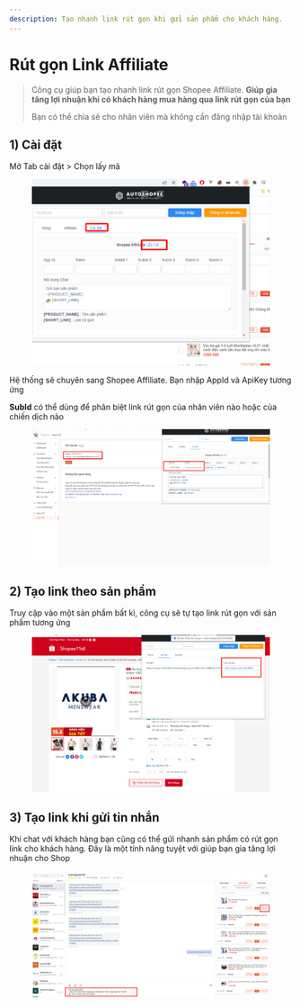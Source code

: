 ```yaml
---
description: Tạo nhanh link rút gọn khi gửi sản phẩm cho khách hàng.
---
```


# Rút gọn Link Affiliate

> Công cụ giúp bạn tạo nhanh link rút gọn Shopee Affiliate. **Giúp gia tăng lợi nhuận khi có khách hàng mua hàng qua link rút gọn của bạn**
>
> Bạn có thể chia sẻ cho nhân viên mà không cần đăng nhập tài khoản

## 1) Cài đặt

Mở Tab cài đặt > Chọn lấy mã

<figure><img src="../../.gitbook/assets/image (11) (2).png" alt=""><figcaption></figcaption></figure>

Hệ thống sẽ chuyên sang Shopee Affiliate. Bạn nhập AppId và ApiKey tương ứng

**SubId** có thể dùng để phân biệt link rút gọn của nhân viên nào hoặc của chiến dịch nào

<figure><img src="../../.gitbook/assets/image (2) (3).png" alt=""><figcaption></figcaption></figure>

## 2) Tạo link theo sản phẩm

Truy cập vào một sản phẩm bất kì, công cụ sẽ tự tạo link rút gọn với sản phẩm tương ứng

<figure><img src="../../.gitbook/assets/image (2) (1) (1).png" alt=""><figcaption></figcaption></figure>

## 3) Tạo link khi gửi tin nhắn

Khi chat với khách hàng bạn cũng có thể gửi nhanh sản phẩm có rút gọn link cho khách hàng. Đây là một tính năng tuyệt với giúp bạn gia tăng lợi nhuận cho Shop

<figure><img src="../../.gitbook/assets/image (6).png" alt=""><figcaption></figcaption></figure>

